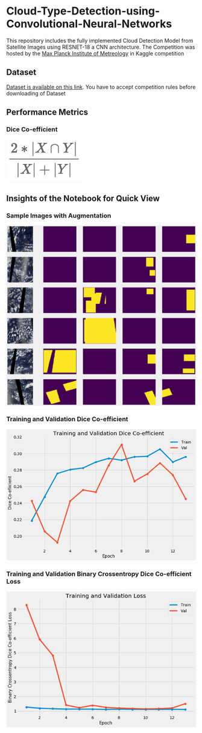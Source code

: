 # Cloud-Type-Detection-using-Convolutional-Neural-Networks

This repository includes the fully implemented Cloud Detection Model from Satellite Images using RESNET-18 a CNN architecture.
The Competition was hosted by the [Max Planck Institute of Metreology](https://www.kaggle.com/c/understanding_cloud_organization) in Kaggle competition

## Dataset
[Dataset is available on this link](https://www.kaggle.com/c/understanding_cloud_organization/data).
You have to accept competition rules before downloading of Dataset

## Performance Metrics

### Dice Co-efficient
![](https://github.com/M-Tallal-Habib/Cloud-Type-Detection-using-Convolutional-Neural-Networks/blob/master/1cd52c46e9efaed7670655859a6f919e87a5f7a0.png)

## Insights of the Notebook for Quick View

### Sample Images with Augmentation 
![](https://github.com/M-Tallal-Habib/Cloud-Type-Detection-using-Convolutional-Neural-Networks/blob/master/download.png)

### Training and Validation Dice Co-efficient
![](https://github.com/M-Tallal-Habib/Cloud-Type-Detection-using-Convolutional-Neural-Networks/blob/master/download%20(1).png)

### Training and Validation Binary Crossentropy Dice Co-efficient Loss
![](https://github.com/M-Tallal-Habib/Cloud-Type-Detection-using-Convolutional-Neural-Networks/blob/master/download%20(2).png)


